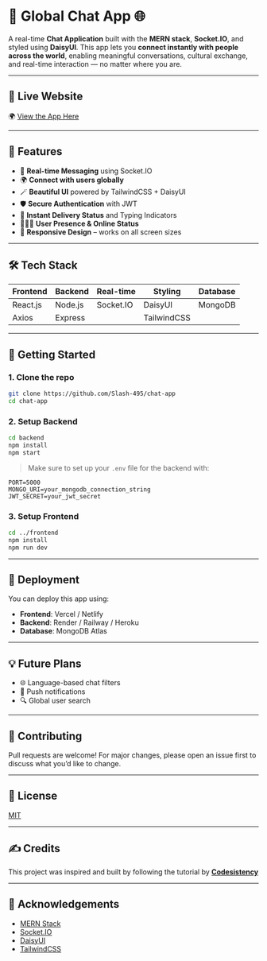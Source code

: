 # 💬 Global Chat App 🌐

A real-time **Chat Application** built with the **MERN stack**, **Socket.IO**, and styled using **DaisyUI**. This app lets you **connect instantly with people across the world**, enabling meaningful conversations, cultural exchange, and real-time interaction — no matter where you are.

---

## 🔗 Live Website

🌍 [View the App Here](https://chat-app-2ohf.onrender.com)

---

## 🚀 Features

- 🔗 **Real-time Messaging** using Socket.IO  
- 🌍 **Connect with users globally**  
- 🪄 **Beautiful UI** powered by TailwindCSS + DaisyUI  
- 🛡️ **Secure Authentication** with JWT  
- 📨 **Instant Delivery Status** and Typing Indicators  
- 🧑‍🤝‍🧑 **User Presence & Online Status**  
- 📱 **Responsive Design** – works on all screen sizes  

---

## 🛠️ Tech Stack

| Frontend  | Backend  | Real-time | Styling    | Database |
|-----------|----------|-----------|------------|----------|
| React.js  | Node.js  | Socket.IO | DaisyUI    | MongoDB  |
| Axios     | Express  |           | TailwindCSS|          |

---

## 🧩 Getting Started

### 1. Clone the repo

```bash
git clone https://github.com/Slash-495/chat-app
cd chat-app
```

### 2. Setup Backend

```bash
cd backend
npm install
npm start
```

> Make sure to set up your `.env` file for the backend with:
```env
PORT=5000
MONGO_URI=your_mongodb_connection_string
JWT_SECRET=your_jwt_secret
```

### 3. Setup Frontend

```bash
cd ../frontend
npm install
npm run dev
```

---

## 📡 Deployment

You can deploy this app using:
- **Frontend**: Vercel / Netlify  
- **Backend**: Render / Railway / Heroku  
- **Database**: MongoDB Atlas  

---

## 💡 Future Plans

- 🌐 Language-based chat filters  
- 🔔 Push notifications  
- 🔍 Global user search  

---

## 🤝 Contributing

Pull requests are welcome! For major changes, please open an issue first to discuss what you’d like to change.

---

## 📄 License

[MIT](LICENSE)

---

## ✍️ Credits

This project was inspired and built by following the tutorial by [**Codesistency**](https://www.youtube.com/@Codesistency)

---

## 🙌 Acknowledgements

- [MERN Stack](https://www.mongodb.com/mern-stack)
- [Socket.IO](https://socket.io/)
- [DaisyUI](https://daisyui.com/)
- [TailwindCSS](https://tailwindcss.com/)
